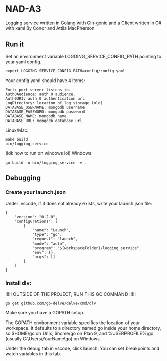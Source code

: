 # NAD-A3
Logging service written in Golang with Gin-gonic and a Client written in C# with xaml
By Conor and Attila MacPherson

## Run it

Set an environment variable LOGGING_SERVICE_CONFIG_PATH pointing to your yaml config.
```
export LOGGING_SERVICE_CONFIG_PATH=config/config.yaml
```

Your config.yaml should have 4 items:
```
Port: port server listens to.
Auth0Audience: auth 0 audience.
Auth0URI: auth 0 authentication url
LogDirectory: location of log storage (old)
DATABASE_USERNAME: mongodb username
DATABASE_PASSWORD: mongodb password
DATABASE_NAME: mongodb name
DATABASE_URL: mongodb database url
```

Linux/Mac:
```
make build
bin/logging_service
```

(idk how to run on windows lol)
Windows: 
```
go build -o bin/logging_service -v .
```


## Debugging

### Create your launch.json

Under .vscode, if it does not already exists, write your launch.json file:

```
{
	"version": "0.2.0",
	"configurations": [
		{
			"name": "Launch",
			"type": "go",
			"request": "launch",
			"mode": "auto",
			"program": "${workspaceFolder}/logging_service",
			"env": {},
			"args": []
		}
	]
}
```

### Install dlv:

!!!!! OUTSIDE OF THE PROJECT, RUN THIS GO COMMAND !!!!!

```
go get github.com/go-delve/delve/cmd/dlv
```

Make sure you have a GOPATH setup.

The GOPATH environment variable specifies the location of your workspace. It defaults to a directory named go inside your home directory, so $HOME/go on Unix, $home/go on Plan 9, and %USERPROFILE%\go (usually C:\Users\YourName\go) on Windows.

Under the debug tab in vscode, click launch. You can set breakpoints and watch variables in this tab.
